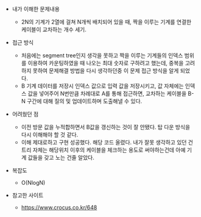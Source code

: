 * 내가 이해한 문제내용
  - 2N의 기계가 2열에 걸쳐 N개씩 배치되어 있을 때, 짝을 이루는 기계를 연결한 케이블이 교차하는 개수 세기.
  
* 접근 방식
  - 처음에는 segment tree인지 생각을 못하고 짝을 이루는 기계들의 인덱스 범위를 이용하여 카운팅하였을 때 나오는 최대 숫자로 구하려고 했는데, 중복을 고려하지 못하여 문제해결 방법을 다시 생각하던중 이 문제 접근 방식을 알게 되었다.
  - B 기계 데이터를 저장시 인덱스 값으로 입력 값을 저장시키고, 값 자체에는 인덱스 값을 넣어주어 N번만큼 차례대로 A를 통해 접근하면, 교차하는 케이블을 B-N 구간에 대해 질의 및 업데이트하며 도출해낼 수 있다.

* 어려웠던 점
  - 이전 방문 값을 누적합하면서 B값을 갱신하는 것이 잘 안됐다. 탑 다운 방식을 다시 이해해야 할 것 같다. 
  - 이해 제대로하고 구현 성공했다. 해당 코드 올렸다. 내가 잘못 생각하고 있던 건 트리 자체는 해당위치 이후의 케이블을 체크하는 용도로 써야하는건데 아예 기계 값들을 갖고 노는 건줄 알았다. 

* 복잡도
  - O(NlogN)

* 참고한 사이트
  - https://www.crocus.co.kr/648 
